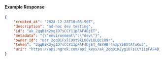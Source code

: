 <!-- Code generated for API Clients. DO NOT EDIT. -->

#### Example Response

```json
{
	"created_at": "2024-12-28T10:05:50Z",
	"description": "ad-hoc dev testing",
	"id": "ak_2qqBiK2yg1D7sCCY11pFAF4DjET",
	"metadata": "{\"environment\":\"dev\"}",
	"owner_id": "usr_2qqBiFxlCOXt9kLGGVLOLQc1R9r",
	"token": "2qqBiK2yg1D7sCCY11pFAF4DjET_4EYH8r4mzpY58XtATuKu3",
	"uri": "https://api.ngrok.com/api_keys/ak_2qqBiK2yg1D7sCCY11pFAF4DjET"
}
```

